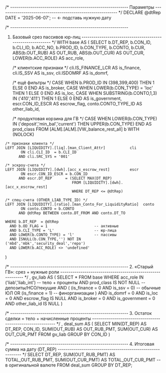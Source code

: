 /* -----------------------------------------------------------
   Параметры
----------------------------------------------------------- */
DECLARE @dtRep DATE = '2025-06-07';      -- ← подставь нужную дату

/* -----------------------------------------------------------
   1. Базовый срез пассивов юр-лиц
----------------------------------------------------------- */
WITH base AS (
    SELECT
        b.DT_REP,
        b.CON_ID,
        b.CLI_ID,
        b.ACC_NO,
        b.PROD_ID,
        b.CON_TYPE,
        b.CONTO,
        b.CUR,
        ABS(b.OUT_RUB) AS OUT_RUB,
        ABS(b.OUT_CUR) AS OUT_CUR,
        LOWER(b.ACC_ROLE)  AS acc_role,

        /* клиентские признаки */
        cli.IS_FINANCE_LCR       AS is_finance,
        cli.IS_SSV               AS is_ssv,
        cli.ISDOMRF              AS is_domrf,

        /* ещё фильтры */
        CASE WHEN b.PROD_ID IN (398,399,400) THEN 1 ELSE 0 END  AS is_broker,
        CASE WHEN LOWER(b.CON_TYPE) = 'loc'                     THEN 1 ELSE 0 END AS is_loc,
        CASE WHEN SUBSTRING(b.CONTO,1,3) IN ('410','411')       THEN 1 ELSE 0 END AS is_government,
        escr.CON_ID_ESCR         AS escrow_flag,
        conto.CONTO_TYPE_ID      AS other_liab_id,

        /* продуктовая корзина для ГВ */
        CASE WHEN LOWER(b.CON_TYPE) IN ('deposit','min_bal','current')
             THEN UPPER(b.CON_TYPE) END                        AS prod_class
    FROM  [ALM].[ALM].[VW_balance_rest_all]                 b  WITH (NOLOCK)

    /* признаки клиента */
    LEFT JOIN [LIQUIDITY].[liq].[man_Client_Attr]           cli
           ON cli.CLI_ID  = b.CLI_ID
          AND cli.SRC_SYS = '001'

    /* эскроу-счета */
    LEFT JOIN [LIQUIDITY].[dwh].[acc_x_escrow_rest]         escr
           ON escr.CON_ID_ESCR = b.CON_ID
          AND escr.DT_REP      = (SELECT MAX(DT_REP)
                                  FROM [LIQUIDITY].[dwh].[acc_x_escrow_rest]
                                  WHERE DT_REP <= @dtRep)

    /* спец-счета (OTHER_LIAB_TYPE_ID) */
    LEFT JOIN [LIQUIDITY].[ratio].[man_Conto_For_LiquidityRatio]  conto
           ON conto.CONTO = b.CONTO
          AND @dtRep BETWEEN conto.DT_FROM AND conto.DT_TO

    WHERE b.DT_REP  = @dtRep
      AND b.OD_FLAG = 1                     -- активные
      AND b.CLI_TYPE = 'L'                  -- юр-лица
      AND LOWER(b.CONTO_TYPE) = 'l'         -- пассивы
      AND ISNULL(b.CON_TYPE,'') NOT IN ('mbd','mbk','security_deal','repo')
      AND LOWER(b.ACC_ROLE) <> 'undefined'
)

/* -----------------------------------------------------------
   2. «Старый ГВ»: срез + нужные роли
----------------------------------------------------------- */
, gv_liab AS (
    SELECT *
    FROM   base
    WHERE  acc_role IN ('liab','liab_int')            -- тело + проценты
      AND prod_class IS NOT NULL                      -- депозиты/НСО/текущие
      AND (
            (is_finance = 0 AND is_ssv = 0)           -- обычные ЮЛ
         OR (is_finance = 1)                          -- финорганизации
          )
      AND is_domrf      = 0
      AND is_loc        = 0
      AND escrow_flag  IS NULL
      AND is_broker     = 0
      AND is_government = 0
      AND other_liab_id IS NULL
)

/* -----------------------------------------------------------
   3. Остаток сделки = тело + начисленные проценты
----------------------------------------------------------- */
, deal_sum AS (
    SELECT
        MIN(DT_REP)  AS DT_REP,
        CON_ID,
        SUM(OUT_RUB) AS OUT_RUB_PMT,
        SUM(OUT_CUR) AS OUT_CUR_PMT
    FROM   gv_liab
    GROUP  BY CON_ID
)

/* -----------------------------------------------------------
   4. Итоговая сумма на дату (DT_REP)
----------------------------------------------------------- */
SELECT
    DT_REP,
    SUM(OUT_RUB_PMT) AS TOTAL_OUT_RUB_PMT,
    SUM(OUT_CUR_PMT) AS TOTAL_OUT_CUR_PMT   -- в оригинальной валюте
FROM   deal_sum
GROUP  BY DT_REP;
